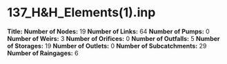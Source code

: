 # 137_H&H_Elements(1).inp
**Title:** 
**Number of Nodes:** 19
**Number of Links:** 64
**Number of Pumps:** 0
**Number of Weirs:** 3
**Number of Orifices:** 0
**Number of Outfalls:** 5
**Number of Storages:** 19
**Number of Outlets:** 0
**Number of Subcatchments:** 29
**Number of Raingages:** 6
